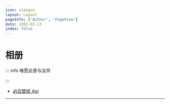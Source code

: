 ```yaml
---
icon: xiangce
layout: Layout
pageInfo: ['Author', 'PageView']
date: 1993-02-13
index: false
---
```


# 相册

::: info 唯愿此景与汝共

:::

- [必应壁纸 Api](./BingImgApi.md)

---
